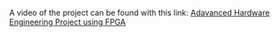 A video of the project can be found with this link: [Adavanced Hardware Engineering Project using FPGA](https://youtu.be/Jx6yT_UQWvM)
